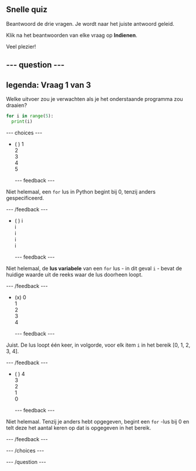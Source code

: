 ## Snelle quiz

Beantwoord de drie vragen. Je wordt naar het juiste antwoord geleid.

Klik na het beantwoorden van elke vraag op **Indienen**.

Veel plezier!

--- question ---
---
legenda: Vraag 1 van 3
---

Welke uitvoer zou je verwachten als je het onderstaande programma zou draaien?

```python
for i in range(5):
  print(i)
```

--- choices ---

- ( )  1 <br> 2 <br> 3 <br> 4 <br> 5

  --- feedback ---

Niet helemaal, een `for` lus in Python begint bij 0, tenzij anders gespecificeerd.

  --- /feedback ---

- ( ) i <br> i <br> i <br> i <br> i

  --- feedback ---

Niet helemaal, de **lus variabele** van een `for` lus - in dit geval `i` - bevat de huidige waarde uit de reeks waar de lus doorheen loopt.

  --- /feedback ---

- (x) 0 <br> 1 <br> 2 <br> 3 <br> 4

  --- feedback ---

Juist. De lus loopt één keer, in volgorde, voor elk item `i` in het bereik [0, 1, 2, 3, 4].

  --- /feedback ---

- ( ) 4 <br>  3 <br> 2 <br> 1 <br> 0

  --- feedback ---

Niet helemaal. Tenzij je anders hebt opgegeven, begint een `for` -lus bij 0 en telt deze het aantal keren op dat is opgegeven in het bereik.

  --- /feedback ---

--- /choices ---

--- /question ---
